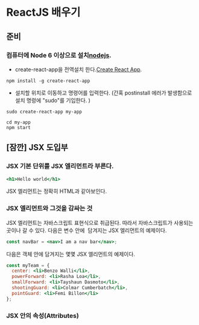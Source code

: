 # ReactJS 배우기

## 준비
### 컴퓨터에 Node 6 이상으로 설치[nodejs](https://nodejs.org).

- create-react-app을 전역설치 한다.[Create React App](https://github.com/facebookincubator/create-react-app).
```shell
npm install -g create-react-app
```

- 설치할 위치로 이동하고 명령어를 입력한다. (간혹 postinstall 에러가 발생함으로 설치 명령에 "sudo"를 기입한다. )

```shell
sudo create-react-app my-app

cd my-app
npm start

```

## [잠깐] JSX 도입부

### JSX 기본 단위를 JSX 엘리먼트라 부른다.

```jsx
<h1>Hello world</h1>
```

JSX 엘리먼트는 정확히 HTML과 같아보인다.

### JSX 엘리먼트와 그것을 감싸는 것
JSX 엘리먼트는 자바스크립트 표현식으로 취급된다. 따라서 자바스크립트가 사용되는 곳이나 갈 수 있다.
다음은 변수 안에  담겨지는 JSX 엘리먼트의 예제이다.

```jsx
const navBar = <nav>I am a nav bar</nav>;
```
다음은 객체 안에 담겨지는 몇몇 JSX 엘리먼트의 예제이다.

```jsx
const myTeam = {
  center: <li>Benzo Walli</li>,
  powerForward: <li>Rasha Loa</li>,
  smallForward: <li>Tayshaun Dasmoto</li>,
  shootingGuard: <li>Colmar Cumberbatch</li>,
  pointGuard: <li>Femi Billon</li>
};
```
### JSX 안의 속성(Attributes)

